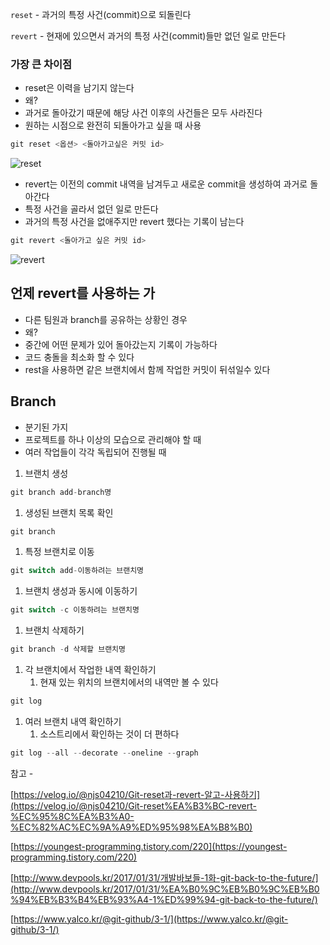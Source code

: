 `reset` - 과거의 특정 사건(commit)으로 되돌린다

`revert` - 현재에 있으면서 과거의 특정 사건(commit)들만 없던 일로 만든다

### 가장 큰 차이점

- reset은 이력을 남기지 않는다
- 왜?
- 과거로 돌아갔기 때문에 해당 사건 이후의 사건들은 모두 사라진다
- 원하는 시점으로 완전히 되돌아가고 싶을 때 사용

```java
git reset <옵션> <돌아가고싶은 커밋 id>
```

![reset](https://user-images.githubusercontent.com/42866800/160132763-1a86e661-decc-46a6-a7f6-bba9f3a15194.png)


- revert는 이전의 commit 내역을 남겨두고 새로운 commit을 생성하여 과거로 돌아간다
- 특정 사건을 골라서 없던 일로 만든다
- 과거의 특정 사건을 없애주지만 revert 했다는 기록이 남는다

```java
git revert <돌아가고 싶은 커밋 id>
```

![revert](https://user-images.githubusercontent.com/42866800/160132817-5b1bde9c-5497-4693-b035-c9ff27b8b003.png)

## 언제 revert를 사용하는 가

- 다른 팀원과 branch를 공유하는 상황인 경우
- 왜?
- 중간에 어떤 문제가 있어 돌아갔는지 기록이 가능하다
- 코드 충돌을 최소화 할 수 있다
- rest을 사용하면 같은 브랜치에서 함께 작업한 커밋이 뒤섞일수 있다

## Branch

- 분기된 가지
- 프로젝트를 하나 이상의 모습으로 관리해야 할 때
- 여러 작업들이 각각 독립되어 진행될 때

1. 브랜치 생성

```java
git branch add-branch명
```

1. 생성된 브랜치 목록 확인

```java
git branch
```

1. 특정 브랜치로 이동

```java
git switch add-이동하려는 브랜치명
```

1. 브랜치 생성과 동시에 이동하기

```java
git switch -c 이동하려는 브랜치명
```

1. 브랜치 삭제하기

```java
git branch -d 삭제할 브랜치명
```

1. 각 브랜치에서 작업한 내역 확인하기
    1. 현재 있는 위치의 브랜치에서의 내역만 볼 수 있다

```java
git log
```

1. 여러 브랜치 내역 확인하기
    1. 소스트리에서 확인하는 것이 더 편하다

```java
git log --all --decorate --oneline --graph
```

참고 - 

[https://velog.io/@njs04210/Git-reset과-revert-알고-사용하기](https://velog.io/@njs04210/Git-reset%EA%B3%BC-revert-%EC%95%8C%EA%B3%A0-%EC%82%AC%EC%9A%A9%ED%95%98%EA%B8%B0)

[https://youngest-programming.tistory.com/220](https://youngest-programming.tistory.com/220)

[http://www.devpools.kr/2017/01/31/개발바보들-1화-git-back-to-the-future/](http://www.devpools.kr/2017/01/31/%EA%B0%9C%EB%B0%9C%EB%B0%94%EB%B3%B4%EB%93%A4-1%ED%99%94-git-back-to-the-future/)

[https://www.yalco.kr/@git-github/3-1/](https://www.yalco.kr/@git-github/3-1/)